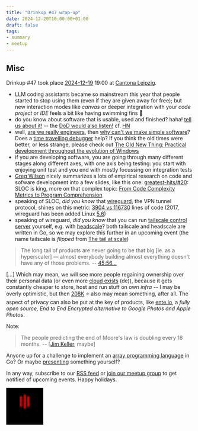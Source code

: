 ```yaml
---
title: "Drinkup #47 wrap-up"
date: 2024-12-20T10:00:00+01:00
draft: false
tags:
- summary
- meetup
---
```


## Misc

Drinkup #47 took place [2024-12-19](https://www.meetup.com/leipzig-golang/events/298481354/) 19:00 at
[Cantona Leipzig](https://www.google.com/search?q=cantona+leipzig).

* LLM coding assistants became so mainstream this year that people started to stop using
  them (even if they are given away for free); but new interaction modes like *canvas*
or deeper integration with your *code project* or *IDE* feels a bit like having swimming
fins 🧜
* do you know about software that is usable, used and finished? haha! [tell us about it!](https://github.com/golang-leipzig/software-that-is-finished) -- the [DoD would also listen!](https://media.defense.gov/2019/May/01/2002126690/-1/-1/0/SWAP%20EXECUTIVE%20SUMMARY.PDF) cf. [HN](https://news.ycombinator.com/item?id=34558707)
* well, [are we really engineers](https://www.hillelwayne.com/post/are-we-really-engineers/), then [why can't we make simple software](https://www.youtube.com/watch?v=czzAVuVz7u4)? Does a [time travelling debugger](https://www.youtube.com/watch?v=NiGzdv84iDE) help? If you think the old times were better, or less strange, please check out [The Old New Thing: Practical development throughout the evolution of Windows](https://devblogs.microsoft.com/oldnewthing/)
* if you are developing software, you are going through many different stages
  along different axes, with one axis being testing: you start with enjoying unit test
and you end with mostly focussing on integration tests
* [Greg Wilson](https://third-bit.com/) nicely summarizes a lots of empirical research on code and
  sofware development into a few slides, like this one:
[greatest-hits/#20](https://third-bit.com/talks/greatest-hits/#20): SLOC is
king, more on that complex topic: [From Code Complexity Metrics to Program
Comprehension](https://dl.acm.org/doi/pdf/10.1145/3546576)
* speaking of SLOC, *did you know* that [wireguard](https://www.wireguard.com/), the VPN tunnel protocol,
  shines on this metric: [3904 vs
116730](https://www.wireguard.com/talks/fosdem2017-slides.pdf#4) lines of code (2017,
wireguard has been added Linux
[5.6](https://kernelnewbies.org/Linux_5.6#WireGuard.2C_a_faster.2C_simpler.2C_secure_VPN))
* speaking of wireguard, *did you know* that you can run [tailscale control server](https://tailscale.com/opensource) yourself, e.g. with
[headscale](https://headscale.net/)? both tailscale and headscale are written
in Go, so we may explore this further in an upcoming event (the name tailscale is *flipped* from [The tail at scale](https://www.barroso.org/publications/TheTailAtScale.pdf))

> The long tail of products are never going to be that big [ie. as a
> hyperscaler] &mdash; almost everybody building almost everything doesn't have
> any of those problems. -- [45:56...](https://www.buzzsprout.com/1822302/episodes/9890092-tailscale-with-avery-pennarun-brad-fitzpatrick)

[...] Which may mean, we will see more people regaining ownership over their personal
data (or even more [cloud exists](https://www.bsi.bund.de/SharedDocs/Downloads/DE/BSI/KRITIS/UPK/upk-exit-strategie-cloud-dienstleistungen.pdf?__blob=publicationFile&v=8) (de)), because it gets constantly cheaper to store, host and run stuff on own
*infra* -- I may be overly optimistic, but then
[208K](https://github.com/awesome-selfhosted/awesome-selfhosted) ⭐ also may
mean something, after all. The aspect of privacy can also be put at the key of
products, like [ente.io](https://github.com/ente-io/ente), a *fully open
source, End to End Encrypted alternative to Google Photos and Apple Photos*.


Note:

> The people predicting the end of Moore's law is doubling every 18 months. --
> [[Jim Keller](https://en.wikipedia.org/wiki/Jim_Keller_(engineer)), maybe]

Anyone up for a challenge to implement an [array programming
language](https://en.wikipedia.org/wiki/Array_programming) in Go? Or
maybe [presenting](https://golangleipzig.space/proposals/) something
yourself?

In any way, subscribe to our [RSS
feed](https://golangleipzig.space/posts/index.xml) or [join our meetup
group](https://www.meetup.com/de-DE/leipzig-golang/) to get notified of
upcoming events. Happy holidays.

[![](/images/EIJOPZQVXHNVF4FIQBUGSLCZFUEC57JN.gif)](https://gifcities.org)

